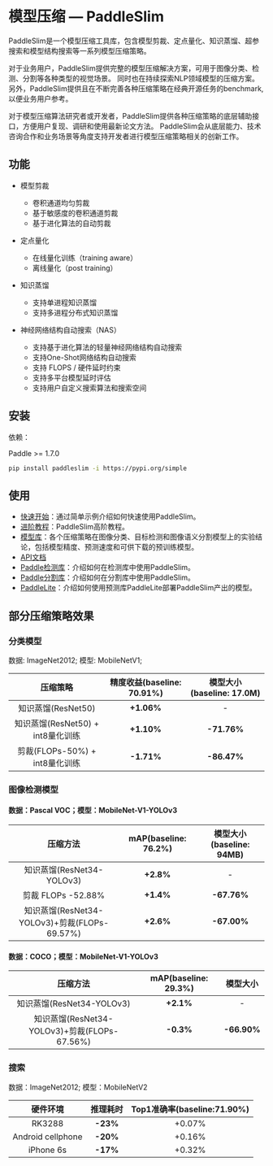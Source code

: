# 模型压缩 — PaddleSlim

PaddleSlim是一个模型压缩工具库，包含模型剪裁、定点量化、知识蒸馏、超参搜索和模型结构搜索等一系列模型压缩策略。

对于业务用户，PaddleSlim提供完整的模型压缩解决方案，可用于图像分类、检测、分割等各种类型的视觉场景。
同时也在持续探索NLP领域模型的压缩方案。另外，PaddleSlim提供且在不断完善各种压缩策略在经典开源任务的benchmark,
以便业务用户参考。

对于模型压缩算法研究者或开发者，PaddleSlim提供各种压缩策略的底层辅助接口，方便用户复现、调研和使用最新论文方法。
PaddleSlim会从底层能力、技术咨询合作和业务场景等角度支持开发者进行模型压缩策略相关的创新工作。

## 功能

- 模型剪裁
  - 卷积通道均匀剪裁
  - 基于敏感度的卷积通道剪裁
  - 基于进化算法的自动剪裁

- 定点量化
  - 在线量化训练（training aware）
  - 离线量化（post training）

- 知识蒸馏
  - 支持单进程知识蒸馏
  - 支持多进程分布式知识蒸馏

- 神经网络结构自动搜索（NAS）
  - 支持基于进化算法的轻量神经网络结构自动搜索
  - 支持One-Shot网络结构自动搜索
  - 支持 FLOPS / 硬件延时约束
  - 支持多平台模型延时评估
  - 支持用户自定义搜索算法和搜索空间

## 安装

依赖：

Paddle >= 1.7.0

```bash
pip install paddleslim -i https://pypi.org/simple
```

## 使用

- [快速开始](https://paddlepaddle.github.io/PaddleSlim/quick_start/index.html)：通过简单示例介绍如何快速使用PaddleSlim。
- [进阶教程](https://paddlepaddle.github.io/PaddleSlim/tutorials/index.html)：PaddleSlim高阶教程。
- [模型库](https://paddlepaddle.github.io/PaddleSlim/model_zoo.html)：各个压缩策略在图像分类、目标检测和图像语义分割模型上的实验结论，包括模型精度、预测速度和可供下载的预训练模型。
- [API文档](https://paddlepaddle.github.io/PaddleSlim/api_cn/index.html)
- [Paddle检测库](https://github.com/PaddlePaddle/PaddleDetection/tree/master/slim)：介绍如何在检测库中使用PaddleSlim。
- [Paddle分割库](https://github.com/PaddlePaddle/PaddleSlim/tree/develop)：介绍如何在分割库中使用PaddleSlim。
- [PaddleLite](https://paddlepaddle.github.io/Paddle-Lite/)：介绍如何使用预测库PaddleLite部署PaddleSlim产出的模型。

## 部分压缩策略效果

### 分类模型

数据: ImageNet2012; 模型: MobileNetV1;

|压缩策略 |精度收益(baseline: 70.91%) |模型大小(baseline: 17.0M)|
|:---:|:---:|:---:|
| 知识蒸馏(ResNet50)| **+1.06%** |-|
| 知识蒸馏(ResNet50) + int8量化训练 |**+1.10%**| **-71.76%**|
| 剪裁(FLOPs-50%) + int8量化训练|**-1.71%**|**-86.47%**|


### 图像检测模型

#### 数据：Pascal VOC；模型：MobileNet-V1-YOLOv3

|        压缩方法           | mAP(baseline: 76.2%)         | 模型大小(baseline: 94MB)      |
| :---------------------:   | :------------: | :------------:|
| 知识蒸馏(ResNet34-YOLOv3) | **+2.8%**      |       -       |
| 剪裁 FLOPs -52.88%        | **+1.4%**      | **-67.76%**   |
|知识蒸馏(ResNet34-YOLOv3)+剪裁(FLOPs-69.57%)| **+2.6%**|**-67.00%**|


#### 数据：COCO；模型：MobileNet-V1-YOLOv3

|        压缩方法           | mAP(baseline: 29.3%) | 模型大小|
| :---------------------:   | :------------: | :------:|
| 知识蒸馏(ResNet34-YOLOv3) |  **+2.1%**     |-|
| 知识蒸馏(ResNet34-YOLOv3)+剪裁(FLOPs-67.56%) | **-0.3%** | **-66.90%**|

### 搜索

数据：ImageNet2012; 模型：MobileNetV2

|硬件环境           | 推理耗时 | Top1准确率(baseline:71.90%) |
|:---------------:|:---------:|:--------------------:|
| RK3288  | **-23%**    | +0.07%    |
| Android cellphone  | **-20%**    | +0.16% |
| iPhone 6s   | **-17%**    | +0.32%  |
